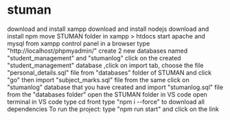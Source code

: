 # stuman

download and install xampp
download and install nodejs
download and install npm
move STUMAN folder in xampp > htdocs
start apache and mysql from xampp control panel
in a browser type "http://localhost/phpmyadmin/"
create 2 new databases named "student_management" and "stumanlog"
click on the created "student_management" database ,click on import tab, choose the file "personal_details.sql" file from "databases" folder of STUMAN and click "go" then import "subject_marks.sql" file from the same
click on "stumanlog" database that you have created and import "stumanlog.sql" file from the "databases folder"
open the STUMAN folder in VS code 
open terminal in VS code 
type cd front
type "npm i --force" to download all dependencies
To run the project: type "npm run start" and click on the link